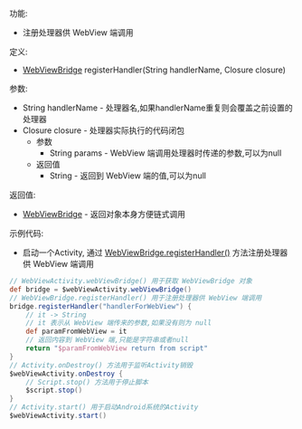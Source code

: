 功能:

+ 注册处理器供 WebView 端调用

定义:

+ [WebViewBridge](/API/UI/WebView/WebViewBridge/README.md) registerHandler(String handlerName,
  Closure closure)

参数:

+ String handlerName - 处理器名,如果handlerName重复则会覆盖之前设置的处理器
+ Closure closure - 处理器实际执行的代码闭包
    + 参数
        + String params - WebView 端调用处理器时传递的参数,可以为null
    + 返回值
        + String - 返回到 WebView 端的值,可以为null

返回值:

+ [WebViewBridge](/API/UI/WebView/WebViewBridge/README.md) - 返回对象本身方便链式调用

示例代码:

+ 启动一个Activity,
  通过 [WebViewBridge.registerHandler()](/API/UI/WebView/WebViewBridge/README.md?id=registerHandler)
  方法注册处理器供 WebView 端调用

```groovy
// WebViewActivity.webViewBridge() 用于获取 WebViewBridge 对象
def bridge = $webViewActivity.webViewBridge()
// WebViewBridge.registerHandler() 用于注册处理器供 WebView 端调用
bridge.registerHandler("handlerForWebView") {
    // it -> String
    // it 表示从 WebView 端传来的参数,如果没有则为 null
    def paramFromWebView = it
    // 返回内容到 WebView 端,只能是字符串或者null
    return "$paramFromWebView return from script"
}
// Activity.onDestroy() 方法用于监听Activity销毁
$webViewActivity.onDestroy {
    // Script.stop() 方法用于停止脚本
    $script.stop()
}
// Activity.start() 用于启动Android系统的Activity
$webViewActivity.start()
```